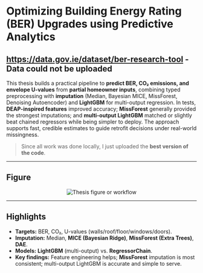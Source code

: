 # Optimizing Building Energy Rating (BER) Upgrades using Predictive Analytics
## https://data.gov.ie/dataset/ber-research-tool - Data could not be uploaded

This thesis builds a practical pipeline to **predict BER, CO₂ emissions, and envelope U-values** from **partial homeowner inputs**, combining typed preprocessing with **imputation** (Median, Bayesian MICE, MissForest, Denoising Autoencoder) and **LightGBM** for multi-output regression. In tests, **DEAP-inspired features** improved accuracy; **MissForest** generally provided the strongest imputations; and **multi-output LightGBM** matched or slightly beat chained regressors while being simpler to deploy. The approach supports fast, credible estimates to guide retrofit decisions under real-world missingness.

> Since all work was done locally, I just uploaded the **best version of the code**.

---

## Figure
<p align="center">
  <img src="https://drive.google.com/uc?export=view&id=1zB4zh0RqXk-fdiXvca9Lr7GNP0Wrw_Cq" alt="Thesis figure or workflow" />
</p>

---

## Highlights
- **Targets:** BER, CO₂, U-values (walls/roof/floor/windows/doors).  
- **Imputation:** Median, **MICE (Bayesian Ridge)**, **MissForest (Extra Trees)**, **DAE**.  
- **Models:** **LightGBM** (multi-output) vs. **RegressorChain**.  
- **Key findings:** Feature engineering helps; **MissForest** imputation is most consistent; multi-output LightGBM is accurate and simple to serve.

